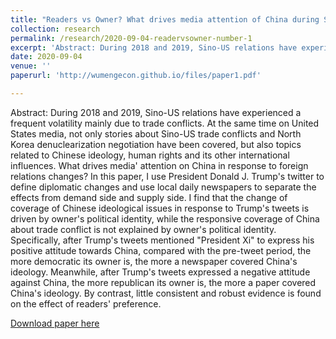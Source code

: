 ```yaml
---
title: "Readers vs Owner? What drives media attention of China during Sino-US trade conflict"
collection: research
permalink: /research/2020-09-04-readervsowner-number-1
excerpt: 'Abstract: During 2018 and 2019, Sino-US relations have experienced a frequent volatility mainly due to trade conflicts. At the same time on United States media, not only stories about Sino-US trade conflicts and North Korea denuclearization negotiation have been covered, but also topics related to Chinese ideology, human rights and its other international influences. What drives media' attention on China in response to foreign relations changes? In this paper, I use President Donald J. Trump's twitter to define diplomatic changes and use local daily newspapers to separate the effects from demand side and supply side. I find that the change of coverage of Chinese ideological issues in response to Trump's tweets is driven by owner's political identity, while the responsive coverage of China about trade conflict is not explained by owner's political identity. Specifically, after Trump's tweets mentioned "President Xi" to express his positive attitude towards China, compared with the pre-tweet period, the more democratic its  owner is, the more a newspaper covered China's ideology. Meanwhile, after Trump's tweets expressed a negative attitude against China, the more republican its owner is, the more a paper covered China's ideology. By contrast, little consistent and robust evidence is found on the effect of readers' preference. '
date: 2020-09-04
venue: ''
paperurl: 'http://wumengecon.github.io/files/paper1.pdf'

---
```

Abstract: 
During 2018 and 2019, Sino-US relations have experienced a frequent volatility mainly due to trade conflicts. At the same time on United States media, not only stories about Sino-US trade conflicts and North Korea denuclearization negotiation have been covered, but also topics related to Chinese ideology, human rights and its other international influences. What drives media' attention on China in response to foreign relations changes? In this paper, I use President Donald J. Trump's twitter to define diplomatic changes and use local daily newspapers to separate the effects from demand side and supply side. I find that the change of coverage of Chinese ideological issues in response to Trump's tweets is driven by owner's political identity, while the responsive coverage of China about trade conflict is not explained by owner's political identity. Specifically, after Trump's tweets mentioned "President Xi" to express his positive attitude towards China, compared with the pre-tweet period, the more democratic its  owner is, the more a newspaper covered China's ideology. Meanwhile, after Trump's tweets expressed a negative attitude against China, the more republican its owner is, the more a paper covered China's ideology. By contrast, little consistent and robust evidence is found on the effect of readers' preference. 

[Download paper here](http://wumengecon.github.io/files/paper1.pdf)

